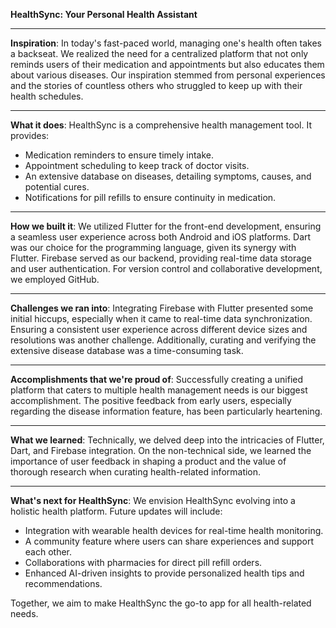 **HealthSync: Your Personal Health Assistant**

---

**Inspiration**:
In today's fast-paced world, managing one's health often takes a backseat. We realized the need for a centralized platform that not only reminds users of their medication and appointments but also educates them about various diseases. Our inspiration stemmed from personal experiences and the stories of countless others who struggled to keep up with their health schedules.

---

**What it does**:
HealthSync is a comprehensive health management tool. It provides:

- Medication reminders to ensure timely intake.
- Appointment scheduling to keep track of doctor visits.
- An extensive database on diseases, detailing symptoms, causes, and potential cures.
- Notifications for pill refills to ensure continuity in medication.

---

**How we built it**:
We utilized Flutter for the front-end development, ensuring a seamless user experience across both Android and iOS platforms. Dart was our choice for the programming language, given its synergy with Flutter. Firebase served as our backend, providing real-time data storage and user authentication. For version control and collaborative development, we employed GitHub.

---

**Challenges we ran into**:
Integrating Firebase with Flutter presented some initial hiccups, especially when it came to real-time data synchronization. Ensuring a consistent user experience across different device sizes and resolutions was another challenge. Additionally, curating and verifying the extensive disease database was a time-consuming task.

---

**Accomplishments that we're proud of**:
Successfully creating a unified platform that caters to multiple health management needs is our biggest accomplishment. The positive feedback from early users, especially regarding the disease information feature, has been particularly heartening.

---

**What we learned**:
Technically, we delved deep into the intricacies of Flutter, Dart, and Firebase integration. On the non-technical side, we learned the importance of user feedback in shaping a product and the value of thorough research when curating health-related information.

---

**What's next for HealthSync**:
We envision HealthSync evolving into a holistic health platform. Future updates will include:

- Integration with wearable health devices for real-time health monitoring.
- A community feature where users can share experiences and support each other.
- Collaborations with pharmacies for direct pill refill orders.
- Enhanced AI-driven insights to provide personalized health tips and recommendations.

Together, we aim to make HealthSync the go-to app for all health-related needs.
